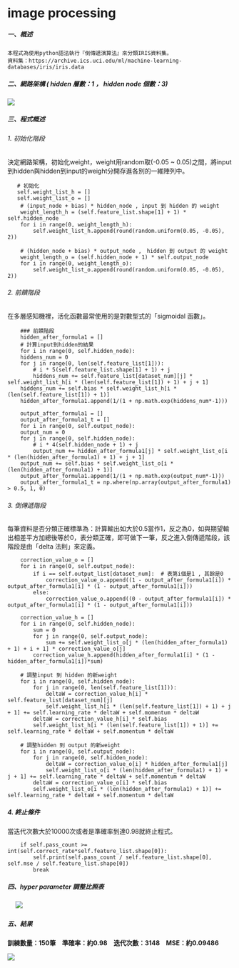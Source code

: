 # image processing

##### 一、概述
```
本程式為使用python語法執行『倒傳遞演算法』來分類IRIS資料集。
資料集：https://archive.ics.uci.edu/ml/machine-learning-databases/iris/iris.data
```

##### 二、網路架構 ( hidden 層數：1 ， hidden node 個數：3)
![](https://i.imgur.com/LbaQaRp.png)

##### 三、程式概述 
###### 1. 初始化階段
決定網路架構，初始化weight，weight用random取(-0.05 ~ 0.05)之間，將input到hidden與hidden到input的weight分開存進各別的一維陣列中。
```
   # 初始化
   self.weight_list_h = []
   self.weight_list_o = []
    # (input_node + bias) * hidden_node , input 到 hidden 的 weight
    weight_length_h = (self.feature_list.shape[1] + 1) * self.hidden_node
    for i in range(0, weight_length_h):
        self.weight_list_h.append(round(random.uniform(0.05, -0.05), 2))

    # (hidden_node + bias) * output_node ,　hidden 到 output 的 weight
    weight_length_o = (self.hidden_node + 1) * self.output_node
    for i in range(0, weight_length_o):
        self.weight_list_o.append(round(random.uniform(0.05, -0.05), 2))
```

###### 2. 前饋階段
在多層感知機裡，活化函數最常使用的是對數型式的「sigmoidal 函數」。
```
    ### 前饋階段
    hidden_after_formula1 = []
    # 計算input到hidden的結果
    for i in range(0, self.hidden_node):
    hiddens_num = 0
    for j in range(0, len(self.feature_list[1])):
        # i * 5(self.feature_list.shape[1] + 1) + j
        hiddens_num += self.feature_list[dataset_num][j] * self.weight_list_h[i * (len(self.feature_list[1]) + 1) + j + 1]
    hiddens_num += self.bias * self.weight_list_h[i * (len(self.feature_list[1]) + 1)]
    hidden_after_formula1.append(1/(1 + np.math.exp(hiddens_num*-1)))
    
    output_after_formula1 = []
    output_after_formula1_t = []
    for i in range(0, self.output_node):
    output_num = 0
    for j in range(0, self.hidden_node):
        # i * 4(self.hidden_node + 1) + j
        output_num += hidden_after_formula1[j] * self.weight_list_o[i * (len(hidden_after_formula1) + 1) + j + 1]
    output_num += self.bias * self.weight_list_o[i * (len(hidden_after_formula1) + 1)]
    output_after_formula1.append(1/(1 + np.math.exp(output_num*-1)))
    output_after_formula1_t = np.where(np.array(output_after_formula1) > 0.5, 1, 0)
```

###### 3. 倒傳遞階段
每筆資料是否分類正確標準為：計算輸出如大於0.5當作1，反之為0，如與期望輸出相差平方加總後等於0，表分類正確，即可做下一筆，反之進入倒傳遞階段，該階段是由「delta 法則」來定義。
```
    correction_value_o = []
    for i in range(0, self.output_node):
        if i == self.output_list[dataset_num]:  # 表第i個是1 , 其餘是0
            correction_value_o.append((1 - output_after_formula1[i]) * output_after_formula1[i] * (1 - output_after_formula1[i]))
        else:
            correction_value_o.append((0 - output_after_formula1[i]) * output_after_formula1[i] * (1 - output_after_formula1[i]))
    
    correction_value_h = []
    for i in range(0, self.hidden_node):
        sum = 0
        for j in range(0, self.output_node):
            sum += self.weight_list_o[j * (len(hidden_after_formula1) + 1) + i + 1] * correction_value_o[j]
        correction_value_h.append(hidden_after_formula1[i] * (1 - hidden_after_formula1[i])*sum)
    
    # 調整input 到 hidden 的新weight
    for i in range(0, self.hidden_node):
        for j in range(0, len(self.feature_list[1])):
            deltaW = correction_value_h[i] * self.feature_list[dataset_num][j]
            self.weight_list_h[i * (len(self.feature_list[1]) + 1) + j + 1] += self.learning_rate * deltaW + self.momentum * deltaW
        deltaW = correction_value_h[i] * self.bias
        self.weight_list_h[i * (len(self.feature_list[1]) + 1)] += self.learning_rate * deltaW + self.momentum * deltaW
    
    # 調整hidden 到 output 的新weight
    for i in range(0, self.output_node):
        for j in range(0, self.hidden_node):
            deltaW = correction_value_o[i] * hidden_after_formula1[j]
            self.weight_list_o[i * (len(hidden_after_formula1) + 1) + j + 1] += self.learning_rate * deltaW + self.momentum * deltaW
        deltaW = correction_value_o[i] * self.bias
        self.weight_list_o[i * (len(hidden_after_formula1) + 1)] += self.learning_rate * deltaW + self.momentum * deltaW
```

##### 4. 終止條件
當迭代次數大於10000次或者是準確率到達0.98就終止程式。
```
    if self.pass_count >= int(self.correct_rate*self.feature_list.shape[0]):
        self.print(self.pass_count / self.feature_list.shape[0], self.mse / self.feature_list.shape[0])
        break
```

##### 四、hyper parameter 調整比照表
　
![](https://i.imgur.com/ywRt5UX.jpg)

##### 五、結果
**訓練數量：150筆**　**準確率：約0.98**　**迭代次數：3148**　**MSE：約0.09486**
　

![](https://i.imgur.com/IX6Gxhx.png)

 

